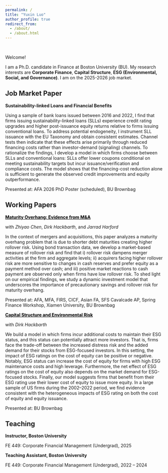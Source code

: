 ```yaml
---
permalink: /
title: "Yuxin Luo"
author_profile: true
redirect_from: 
  - /about/
  - /about.html
---
```

<br>

Welcome!

I am a Ph.D. candidate in Finance at Boston University (BU). My research interests are **Corporate Finance**, **Capital Structure**, **ESG (Environmental, Social, and Governance)**. I am on the 2025-2026 job market.


## Job Market Paper
**Sustainability-linked Loans and Financial Benefits**

Using a sample of bank loans issued between 2016 and 2022, I find that firms issuing sustainability-linked loans (SLLs) experience credit rating upgrades and higher post-issuance equity returns relative to firms issuing conventional loans. To address potential endogeneity, I instrument SLL issuance with the EU Taxonomy and obtain consistent estimates. Channel tests then indicate that these effects arise primarily through reduced financing costs rather than investor-demand (signaling) channels. To rationalize the findings, I develop a model in which firms choose between SLLs and conventional loans: SLLs offer lower coupons conditional on meeting sustainability targets but incur issuance/verification and compliance costs. The model shows that the financing-cost reduction alone is sufficient to generate the observed credit improvements and equity outperformance.

Presented at: AFA 2026 PhD Poster (scheduled), BU Brownbag

## Working Papers

**<a href="https://papers.ssrn.com/sol3/papers.cfm?abstract_id=4280419" style="color: black; text-decoration: underline;text-decoration-style: solid;">Maturity Overhang: Evidence from M&A</a>**

with _Zhiyao Chen_, _Dirk Hackbarth_, and _Jarrad Harford_

In the context of mergers and acquisitions, this paper analyzes a maturity overhang problem that is due to shorter debt maturities creating higher rollover risk. Using bond transaction data, we develop a market-based measure of rollover risk and find that i) rollover risk dampens merger activities at the firm and aggregate levels; ii) acquirers facing higher rollover risk are more sensitive to changes in cash reserves and prefer equity as a payment method over cash; and iii) positive market reactions to cash payment are observed only when firms have low rollover risk. To shed light on our empirical findings, we study a dynamic investment model that underscores the importance of precautionary savings and rollover risk for maturity overhang.

Presented at: AFA, MFA, FIRS, CICF, Asian FA, SFS Cavalcade AP, Spring Finance Workshop, Xiamen University, BU Brownbag

**<a href="https://www.dropbox.com/scl/fi/9c58ardi3r066gkdpagpp/main.pdf?rlkey=0kwu57z4hxue04etxab2p2suf\&dl=0" style="color: black; text-decoration: underline;text-decoration-style: solid;">Capital Structure and Environmental Risk</a>**

with _Dirk Hackbarth_

We build a model in which firms incur additional costs to maintain their ESG status, and this status can potentially
attract more investors. That is, firms face the trade-off between the increased distress risk and the added demand
for their stocks from ESG-focused investors. In this setting, the impact of ESG ratings on the cost of equity can
be positive or negative. Notably, ESG status can increase the cost of equity for firms with high ESG maintenance
costs and high leverage. Furthermore, the net effect of ESG ratings on the cost of equity also depends on the
market demand for ESG-focused stocks. Finally, our model suggests firms that benefit from their ESG rating
use their lower cost of equity to issue more equity. In a large sample of US firms during the 2002–2022 period,
we find evidence consistent with the heterogeneous impacts of ESG rating on both the cost of equity and equity
issuance.

Presented at: BU Brownbag

## Teaching
**Instructor, Boston University**

FE 449: Corporate Financial Management (Undergrad), 2025

**Teaching Assistant, Boston University**

FE 449: Corporate Financial Management (Undergrad), 2022 – 2024
